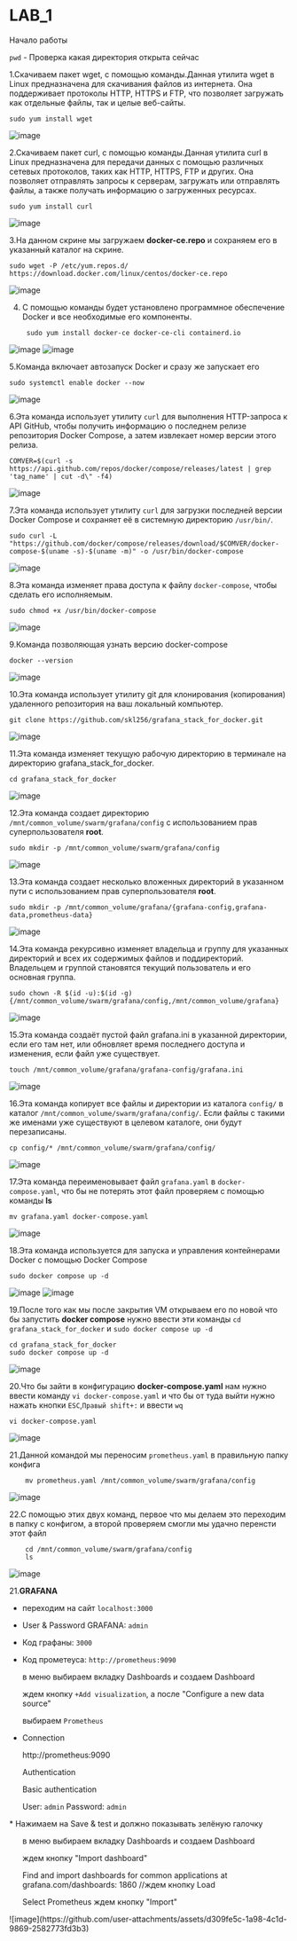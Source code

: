 # LAB_1
Начало работы

`pwd` - Проверка какая директория открыта сейчас

1.Скачиваем пакет wget, с помощью команды.Данная утилита wget в Linux предназначена для скачивания файлов из интернета. Она поддерживает протоколы HTTP, HTTPS и FTP, что позволяет загружать как отдельные файлы, так и целые веб-сайты.

    sudo yum install wget

![image](https://github.com/user-attachments/assets/ed09c4e6-8b2b-4d0c-834f-34a5c30d8f07)


2.Скачиваем пакет curl, с помощью команды.Данная утилита curl в Linux предназначена для передачи данных с помощью различных сетевых протоколов, таких как HTTP, HTTPS, FTP и других. Она позволяет отправлять запросы к серверам, загружать или отправлять файлы, а также получать информацию о загруженных ресурсах.

    sudo yum install curl

![image](https://github.com/user-attachments/assets/77af68cd-c923-4495-b539-98fde6e261eb)

3.На данном скрине мы загружаем <b>docker-ce.repo</b> и сохраняем его в указанный каталог на скрине.

    sudo wget -P /etc/yum.repos.d/ https://download.docker.com/linux/centos/docker-ce.repo

![image](https://github.com/user-attachments/assets/f7fe0392-8fb3-432f-b73f-9dd48d4d6a78)

4. С помощью команды будет установлено программное обеспечение Docker и все необходимые его компоненты.

        sudo yum install docker-ce docker-ce-cli containerd.io

![image](https://github.com/user-attachments/assets/95ef434d-3d17-4fcb-a79a-608234e27fa3)
![image](https://github.com/user-attachments/assets/f6b0b24c-e4ff-4b1f-9915-52ebca3aee30)

5.Команда включает автозапуск Docker и сразу же запускает его

    sudo systemctl enable docker --now

![image](https://github.com/user-attachments/assets/2c0f0d31-d47b-47a2-a5c7-2602d98b760e)

6.Эта команда использует утилиту `curl` для выполнения HTTP-запроса к API GitHub, чтобы получить информацию о последнем релизе репозитория Docker Compose, а затем извлекает номер версии этого релиза.

    COMVER=$(curl -s https://api.github.com/repos/docker/compose/releases/latest | grep 'tag_name' | cut -d\" -f4)

![image](https://github.com/user-attachments/assets/4086e19c-fc3c-4658-8906-2d5677f322bb)

7.Эта команда использует утилиту `curl` для загрузки последней версии Docker Compose и сохраняет её в системную директорию `/usr/bin/`.

    sudo curl -L "https://github.com/docker/compose/releases/download/$COMVER/docker-compose-$(uname -s)-$(uname -m)" -o /usr/bin/docker-compose

![image](https://github.com/user-attachments/assets/15260c10-7b2a-4ae0-9612-b6240c9b4483)

8.Эта команда изменяет права доступа к файлу `docker-compose`, чтобы сделать его исполняемым.

    sudo chmod +x /usr/bin/docker-compose

![image](https://github.com/user-attachments/assets/19db8dab-837d-48c0-8c31-826d66cd45a1)

9.Команда позволяющая узнать версию docker-compose

    docker --version

![image](https://github.com/user-attachments/assets/d9c574f1-117d-4cca-a50d-ef206071425a)

10.Эта команда использует утилиту git для клонирования (копирования) удаленного репозитория на ваш локальный компьютер.

    git clone https://github.com/skl256/grafana_stack_for_docker.git

![image](https://github.com/user-attachments/assets/3765c2df-9c3e-4f31-aaa1-9926bc9a9756)

11.Эта команда изменяет текущую рабочую директорию в терминале на директорию grafana_stack_for_docker.

    cd grafana_stack_for_docker

![image](https://github.com/user-attachments/assets/51b88fe8-db5d-470d-a1db-59c1c658e891)

12.Эта команда создает директорию `/mnt/common_volume/swarm/grafana/config` с использованием прав суперпользователя <b>root</b>.

    sudo mkdir -p /mnt/common_volume/swarm/grafana/config

![image](https://github.com/user-attachments/assets/a2a41086-d0da-487f-9ef7-42b35d8f2bba)

13.Эта команда создает несколько вложенных директорий в указанном пути с использованием прав суперпользователя <b>root</b>.

    sudo mkdir -p /mnt/common_volume/grafana/{grafana-config,grafana-data,prometheus-data}
    
![image](https://github.com/user-attachments/assets/b5614536-4d78-4151-bdc4-359b5c74cbdb)

14.Эта команда рекурсивно изменяет владельца и группу для указанных директорий и всех их содержимых файлов и поддиректорий. Владельцем и группой становятся текущий пользователь и его основная группа.

    sudo chown -R $(id -u):$(id -g) {/mnt/common_volume/swarm/grafana/config,/mnt/common_volume/grafana}

![image](https://github.com/user-attachments/assets/cadc9df7-1535-4693-a148-7489a4493652)

15.Эта команда создаёт пустой файл grafana.ini в указанной директории, если его там нет, или обновляет время последнего доступа и изменения, если файл уже существует.

    touch /mnt/common_volume/grafana/grafana-config/grafana.ini

![image](https://github.com/user-attachments/assets/10edca70-2c41-4bc5-9239-271e038d1235)

16.Эта команда копирует все файлы и директории из каталога `config/` в каталог `/mnt/common_volume/swarm/grafana/config/`. Если файлы с такими же именами уже существуют в целевом каталоге, они будут перезаписаны.

    cp config/* /mnt/common_volume/swarm/grafana/config/

![image](https://github.com/user-attachments/assets/9df2d390-b56f-464d-81b5-eb25920e85fc)

17.Эта команда переименовывает файл `grafana.yaml` в `docker-compose.yaml`, что бы не потерять этот файл проверяем с помощью команды <b>ls</b>

    mv grafana.yaml docker-compose.yaml

![image](https://github.com/user-attachments/assets/07351c31-464e-4da0-8d13-9eb7817fc36c)

18.Эта команда используется для запуска и управления контейнерами Docker с помощью Docker Compose

    sudo docker compose up -d

![image](https://github.com/user-attachments/assets/567e247e-760f-46de-8203-83de860deaa4)
![image](https://github.com/user-attachments/assets/9869ce1d-da35-49d5-9263-1f4097746796)

19.После того как мы после закрытия VM открываем его по новой что бы запустить <b>docker compose</b> нужно ввести эти команды `cd grafana_stack_for_docker` и `sudo docker compose up -d`

    cd grafana_stack_for_docker
    sudo docker compose up -d

![image](https://github.com/user-attachments/assets/6ffc2b65-4641-4084-a90f-4432d6db4afe)

20.Что бы зайти в конфигурацию <b>docker-compose.yaml</b> нам нужно ввести команду `vi docker-compose.yaml` и что бы от туда выйти нужно нажать кнопки `ESC`,`Правый shift+:` и ввести `wq`

    vi docker-compose.yaml

![image](https://github.com/user-attachments/assets/ee93eb33-e4bb-493c-8df6-04374d924caa)

21.Данной командой мы переносим `prometheus.yaml` в правильную папку конфига

        mv prometheus.yaml /mnt/common_volume/swarm/grafana/config

![image](https://github.com/user-attachments/assets/15ba16d0-5fe7-4878-b4a1-d2f842a6f417)

22.С помощью этих двух команд, первое что мы делаем это переходим в папку с конфигом, а второй проверяем смогли мы удачно перенсти этот файл

        cd /mnt/common_volume/swarm/grafana/config
        ls

![image](https://github.com/user-attachments/assets/266f6c2b-bd36-4f04-b1e5-f487450ad8eb)

21.<b>GRAFANA</b>

* переходим на сайт `localhost:3000`

* User & Password GRAFANA: `admin`

* Код графаны: `3000`

* Код прометеуса: `http://prometheus:9090`

<ul>
в меню выбираем вкладку Dashboards и создаем Dashboard

ждем кнопку `+Add visualization`, а после "Configure a new data source"

выбираем `Prometheus`
</ul>

* Connection

<ul>
    
http://prometheus:9090

Authentication

Basic authentication

User: `admin`
Password: `admin`
</ul>
* Нажимаем на Save & test и должно показывать зелёную галочку
<ul>
в меню выбираем вкладку Dashboards и создаем Dashboard

ждем кнопку "Import dashboard"

Find and import dashboards for common applications at grafana.com/dashboards: 1860 //ждем кнопку Load

Select Prometheus ждем кнопку "Import"
</ul>
![image](https://github.com/user-attachments/assets/d309fe5c-1a98-4c1d-9869-2582773fd3b3)
















